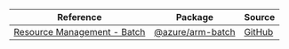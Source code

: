 | Reference | Package | Source |
|---|---|---|
|[Resource Management - Batch](arm-batch-readme.md)|[@azure/arm-batch](https://www.npmjs.com/package/@azure/arm-batch)|[GitHub](https://github.com/Azure/azure-sdk-for-js/blob/main/sdk/batch/arm-batch)|
